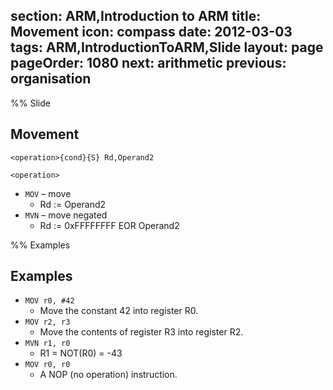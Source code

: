 section: ARM,Introduction to ARM
title: Movement
icon: compass
date: 2012-03-03
tags: ARM,IntroductionToARM,Slide
layout: page
pageOrder: 1080
next: arithmetic
previous: organisation
----

%% Slide
  
## Movement

<div class="format"><code>&lt;operation&gt;{cond}{S} Rd,Operand2</code></div>

`<operation>`

* `MOV` – move
  * Rd := Operand2
* `MVN` – move negated
  * Rd := 0xFFFFFFFF EOR Operand2
  
%% Examples
  
## Examples

* `MOV r0, #42`
  * Move the constant 42 into register R0.
* `MOV r2, r3`
  * Move the contents of register R3 into register R2.
* `MVN r1, r0`
  * R1 = NOT(R0) = -43
* `MOV r0, r0`
  * A NOP (no operation) instruction.
